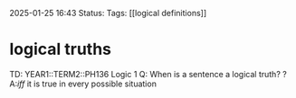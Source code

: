 2025-01-25 16:43
Status: 
Tags: [[logical definitions]]
# logical truths

TD: YEAR1::TERM2::PH136 Logic 1
Q: When is a sentence a logical truth?
?
A:_iff_ it is true in every possible situation
<!--ID: 1737823991969-->
